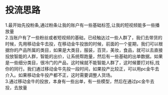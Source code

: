 # 投流思路

1.最开始先投粉条,通过粉条让我的账户有一些基础标签,让我的短视频能多一些播放量<br/>
2.当账户有了一些粉丝或者短视频的基础，已经触达过一些人群了，我们去带货的时候，先用移动金牛去投，在移动金牛投放的时候，前面的一个星期，我们可以根据你的产品所属的类目，如果是大类目，服装，百货，美妆，食品，就可以去直接投放智能的人群，智能的出价，让系统帮跑量，然后有一些基础的出单数据。如果是一些细分类目，很冷门的产品，这时候就不能智能人群了，这时候要打对标,找你的同行。我们通过移动金牛先投一段时间，如果投产比较正，可以用pc金牛去介入。如果移动金牛投产都不正，这时需要调整人货场。<br/>
3.通过移动金牛的投放，本身有一些出单，有一些模型，然后在通过pc金牛去投，去放量
